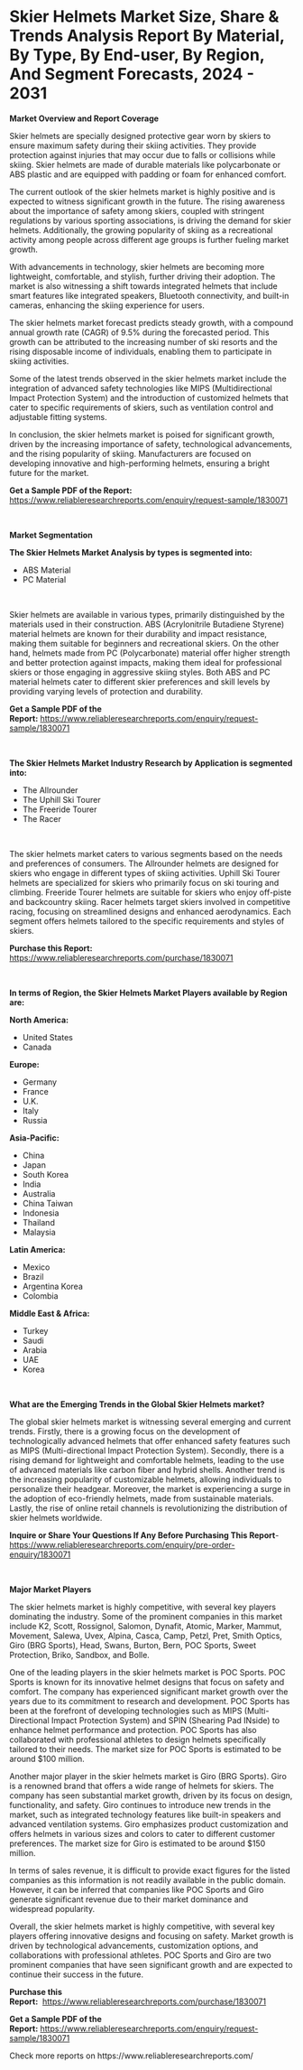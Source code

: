 <p><h1>Skier Helmets Market Size, Share & Trends Analysis Report By Material, By Type, By End-user, By Region, And Segment Forecasts, 2024 - 2031</h1></p><p><strong>Market Overview and Report Coverage</strong></p>
<p><p>Skier helmets are specially designed protective gear worn by skiers to ensure maximum safety during their skiing activities. They provide protection against injuries that may occur due to falls or collisions while skiing. Skier helmets are made of durable materials like polycarbonate or ABS plastic and are equipped with padding or foam for enhanced comfort.</p><p>The current outlook of the skier helmets market is highly positive and is expected to witness significant growth in the future. The rising awareness about the importance of safety among skiers, coupled with stringent regulations by various sporting associations, is driving the demand for skier helmets. Additionally, the growing popularity of skiing as a recreational activity among people across different age groups is further fueling market growth.</p><p>With advancements in technology, skier helmets are becoming more lightweight, comfortable, and stylish, further driving their adoption. The market is also witnessing a shift towards integrated helmets that include smart features like integrated speakers, Bluetooth connectivity, and built-in cameras, enhancing the skiing experience for users.</p><p>The skier helmets market forecast predicts steady growth, with a compound annual growth rate (CAGR) of 9.5% during the forecasted period. This growth can be attributed to the increasing number of ski resorts and the rising disposable income of individuals, enabling them to participate in skiing activities.</p><p>Some of the latest trends observed in the skier helmets market include the integration of advanced safety technologies like MIPS (Multidirectional Impact Protection System) and the introduction of customized helmets that cater to specific requirements of skiers, such as ventilation control and adjustable fitting systems.</p><p>In conclusion, the skier helmets market is poised for significant growth, driven by the increasing importance of safety, technological advancements, and the rising popularity of skiing. Manufacturers are focused on developing innovative and high-performing helmets, ensuring a bright future for the market.</p></p>
<p><strong>Get a Sample PDF of the Report:</strong> <a href="https://www.reliableresearchreports.com/enquiry/request-sample/1830071">https://www.reliableresearchreports.com/enquiry/request-sample/1830071</a></p>
<p>&nbsp;</p>
<p><strong>Market Segmentation</strong></p>
<p><strong>The Skier Helmets Market Analysis by types is segmented into:</strong></p>
<p><ul><li>ABS Material</li><li>PC Material</li></ul></p>
<p>&nbsp;</p>
<p><p>Skier helmets are available in various types, primarily distinguished by the materials used in their construction. ABS (Acrylonitrile Butadiene Styrene) material helmets are known for their durability and impact resistance, making them suitable for beginners and recreational skiers. On the other hand, helmets made from PC (Polycarbonate) material offer higher strength and better protection against impacts, making them ideal for professional skiers or those engaging in aggressive skiing styles. Both ABS and PC material helmets cater to different skier preferences and skill levels by providing varying levels of protection and durability.</p></p>
<p><strong>Get a Sample PDF of the Report:</strong>&nbsp;<a href="https://www.reliableresearchreports.com/enquiry/request-sample/1830071">https://www.reliableresearchreports.com/enquiry/request-sample/1830071</a></p>
<p>&nbsp;</p>
<p><strong>The Skier Helmets Market Industry Research by Application is segmented into:</strong></p>
<p><ul><li>The Allrounder</li><li>The Uphill Ski Tourer</li><li>The Freeride Tourer</li><li>The Racer</li></ul></p>
<p>&nbsp;</p>
<p><p>The skier helmets market caters to various segments based on the needs and preferences of consumers. The Allrounder helmets are designed for skiers who engage in different types of skiing activities. Uphill Ski Tourer helmets are specialized for skiers who primarily focus on ski touring and climbing. Freeride Tourer helmets are suitable for skiers who enjoy off-piste and backcountry skiing. Racer helmets target skiers involved in competitive racing, focusing on streamlined designs and enhanced aerodynamics. Each segment offers helmets tailored to the specific requirements and styles of skiers.</p></p>
<p><strong>Purchase this Report:</strong>&nbsp; <a href="https://www.reliableresearchreports.com/purchase/1830071">https://www.reliableresearchreports.com/purchase/1830071</a></p>
<p>&nbsp;</p>
<p><strong>In terms of Region, the Skier Helmets Market Players available by Region are:</strong></p>
<p>
    <p> <strong> North America: </strong>
        <ul>
            <li>United States</li>
            <li>Canada</li>
        </ul>
        </p> 
    <p> <strong> Europe: </strong>
        <ul>
            <li>Germany</li>
            <li>France</li>
            <li>U.K.</li>
            <li>Italy</li>
            <li>Russia</li>
        </ul>
        </p> 
    <p> <strong> Asia-Pacific: </strong>
        <ul>
            <li>China</li>
            <li>Japan</li>
            <li>South Korea</li>
            <li>India</li>
            <li>Australia</li>
            <li>China Taiwan</li>
            <li>Indonesia</li>
            <li>Thailand</li>
            <li>Malaysia</li>
        </ul>
        </p> 
    <p> <strong> Latin America: </strong>
        <ul>
            <li>Mexico</li>
            <li>Brazil</li>
            <li>Argentina Korea</li>
            <li>Colombia</li>
        </ul>
        </p> 
    <p> <strong> Middle East & Africa: </strong>
        <ul>
            <li>Turkey</li>
            <li>Saudi</li>
            <li>Arabia</li>
            <li>UAE</li>
            <li>Korea</li>
        </ul>
    </p>
    </p>
<p>&nbsp;</p>
<p><strong>What are the Emerging Trends in the Global Skier Helmets market?</strong></p>
<p><p>The global skier helmets market is witnessing several emerging and current trends. Firstly, there is a growing focus on the development of technologically advanced helmets that offer enhanced safety features such as MIPS (Multi-directional Impact Protection System). Secondly, there is a rising demand for lightweight and comfortable helmets, leading to the use of advanced materials like carbon fiber and hybrid shells. Another trend is the increasing popularity of customizable helmets, allowing individuals to personalize their headgear. Moreover, the market is experiencing a surge in the adoption of eco-friendly helmets, made from sustainable materials. Lastly, the rise of online retail channels is revolutionizing the distribution of skier helmets worldwide.</p></p>
<p><strong>Inquire or Share Your Questions If Any Before Purchasing This Report</strong>- <a href="https://www.reliableresearchreports.com/enquiry/pre-order-enquiry/1830071">https://www.reliableresearchreports.com/enquiry/pre-order-enquiry/1830071</a></p>
<p>&nbsp;</p>
<p><strong>Major Market Players</strong></p>
<p><p>The skier helmets market is highly competitive, with several key players dominating the industry. Some of the prominent companies in this market include K2, Scott, Rossignol, Salomon, Dynafit, Atomic, Marker, Mammut, Movement, Salewa, Uvex, Alpina, Casca, Camp, Petzl, Pret, Smith Optics, Giro (BRG Sports), Head, Swans, Burton, Bern, POC Sports, Sweet Protection, Briko, Sandbox, and Bolle.</p><p>One of the leading players in the skier helmets market is POC Sports. POC Sports is known for its innovative helmet designs that focus on safety and comfort. The company has experienced significant market growth over the years due to its commitment to research and development. POC Sports has been at the forefront of developing technologies such as MIPS (Multi-Directional Impact Protection System) and SPIN (Shearing Pad INside) to enhance helmet performance and protection. POC Sports has also collaborated with professional athletes to design helmets specifically tailored to their needs. The market size for POC Sports is estimated to be around $100 million.</p><p>Another major player in the skier helmets market is Giro (BRG Sports). Giro is a renowned brand that offers a wide range of helmets for skiers. The company has seen substantial market growth, driven by its focus on design, functionality, and safety. Giro continues to introduce new trends in the market, such as integrated technology features like built-in speakers and advanced ventilation systems. Giro emphasizes product customization and offers helmets in various sizes and colors to cater to different customer preferences. The market size for Giro is estimated to be around $150 million.</p><p>In terms of sales revenue, it is difficult to provide exact figures for the listed companies as this information is not readily available in the public domain. However, it can be inferred that companies like POC Sports and Giro generate significant revenue due to their market dominance and widespread popularity.</p><p>Overall, the skier helmets market is highly competitive, with several key players offering innovative designs and focusing on safety. Market growth is driven by technological advancements, customization options, and collaborations with professional athletes. POC Sports and Giro are two prominent companies that have seen significant growth and are expected to continue their success in the future.</p></p>
<p><strong>Purchase this Report:</strong>&nbsp;&nbsp;<a href="https://www.reliableresearchreports.com/purchase/1830071">https://www.reliableresearchreports.com/purchase/1830071</a></p>
<p></p>
<p><strong>Get a Sample PDF of the Report:</strong>&nbsp;<a href="https://www.reliableresearchreports.com/enquiry/request-sample/1830071">https://www.reliableresearchreports.com/enquiry/request-sample/1830071</a></p>
<p>Check more reports on https://www.reliableresearchreports.com/</p>